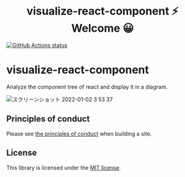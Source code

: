 <h1 align="center">visualize-react-component ⚡ Welcome 😀</h1>

<p align="left">
  <a href="https://github.com/actions/setup-node"><img alt="GitHub Actions status" src="https://github.com/activeguild/vite-plugin-sass-dts/workflows/automatic%20release/badge.svg" style="max-width:100%;"></a>
</p>

# visualize-react-component

Analyze the component tree of react and display it in a diagram.

![スクリーンショット 2022-01-02 3 53 37](https://user-images.githubusercontent.com/39351982/147858017-5545345b-ab53-42d0-92a9-41b7d72c7a54.png)

## Principles of conduct

Please see [the principles of conduct](https://github.com/activeguild/visualize-react-component/blob/master/.github/CONTRIBUTING.md) when building a site.

## License

This library is licensed under the [MIT license](https://github.com/activeguild/visualize-react-component/blob/master/LICENSE).
